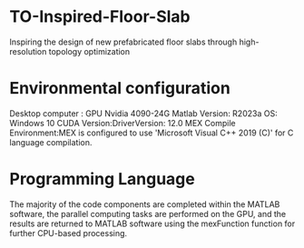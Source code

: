 # TO-Inspired-Floor-Slab
Inspiring the design of new prefabricated floor slabs through high-resolution topology optimization

# Environmental configuration
Desktop computer : GPU Nvidia 4090-24G Matlab Version: R2023a OS: Windows 10 CUDA Version:DriverVersion: 12.0 MEX Compile Environment:MEX is configured to use 'Microsoft Visual C++ 2019 (C)' for C language compilation.

# Programming Language
The majority of the code components are completed within the MATLAB software, the parallel computing tasks are performed on the GPU, and the results are returned to MATLAB software using the mexFunction function for further CPU-based processing.


